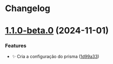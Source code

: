 # Changelog

# [1.1.0-beta.0](https://github.com/leonardopn/test-release-it/compare/v1.0.0...v1.1.0-beta.0) (2024-11-01)


### Features

* :sparkles: Cria a configuração do prisma ([1d99a33](https://github.com/leonardopn/test-release-it/commit/1d99a3393e0ee53913559085e67a3dd6ccce64e0))
